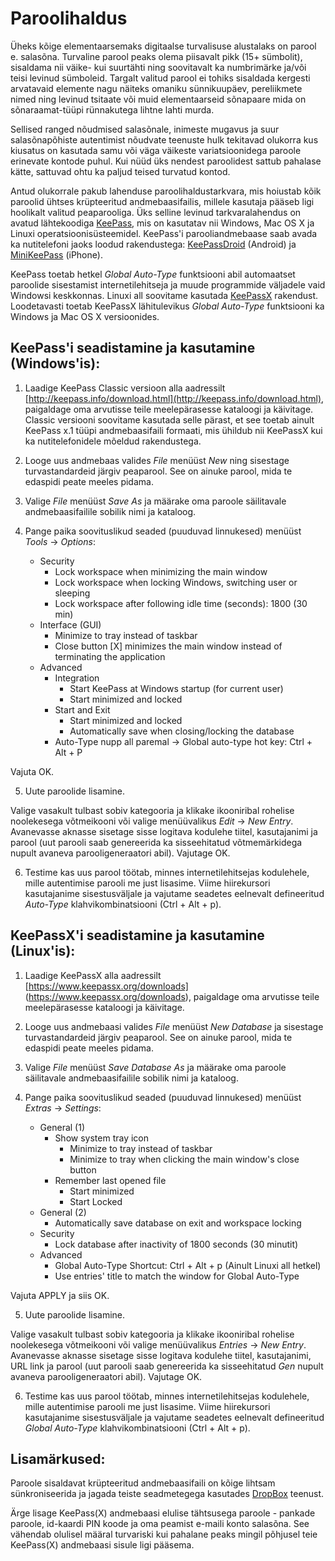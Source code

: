 Paroolihaldus
=============

Üheks kõige elementaarsemaks digitaalse turvalisuse alustalaks on parool e. salasõna. Turvaline parool peaks olema piisavalt pikk (15+ sümbolit), sisaldama nii väike- kui suurtähti ning soovitavalt ka numbrimärke ja/või teisi levinud sümboleid. Targalt valitud parool ei tohiks sisaldada kergesti arvatavaid elemente nagu näiteks omaniku sünnikuupäev, pereliikmete nimed ning levinud tsitaate või muid elementaarseid sõnapaare mida on sõnaraamat-tüüpi rünnakutega lihtne lahti murda.

Sellised ranged nõudmised salasõnale, inimeste mugavus ja suur salasõnapõhiste autentimist nõudvate teenuste hulk tekitavad olukorra kus kiusatus on kasutada samu või väga väikeste variatsioonidega paroole erinevate kontode puhul. Kui nüüd üks nendest paroolidest sattub pahalase kätte, sattuvad ohtu ka paljud teised turvatud kontod. 

Antud olukorrale pakub lahenduse paroolihaldustarkvara, mis hoiustab kõik paroolid ühtses krüpteeritud andmebaasifailis, millele kasutaja pääseb ligi hoolikalt valitud peaparooliga. Üks selline levinud tarkvaralahendus on avatud lähtekoodiga [KeePass][1], mis on kasutatav nii Windows, Mac OS X ja Linuxi operatsioonisüsteemidel. KeePass'i parooliandmebaase saab avada ka nutitelefoni jaoks loodud rakendustega: [KeePassDroid][2] (Android) ja [MiniKeePass][3] (iPhone).

KeePass toetab hetkel *Global Auto-Type* funktsiooni abil automaatset paroolide sisestamist internetilehitseja ja muude programmide väljadele vaid Windowsi keskkonnas. Linuxi all soovitame kasutada [KeePassX][1] rakendust. Loodetavasti toetab KeePassX lähitulevikus *Global Auto-Type* funktsiooni ka Windows ja Mac OS X versioonides.


KeePass'i seadistamine ja kasutamine (Windows'is):
-------------------------------------------------

1) Laadige KeePass Classic versioon alla aadressilt [http://keepass.info/download.html](http://keepass.info/download.html), paigaldage oma arvutisse teile meelepärasesse kataloogi ja käivitage. Classic versiooni soovitame kasutada selle pärast, et see toetab ainult KeePass x.1 tüüpi andmebaasifaili formaati, mis ühildub nii KeePassX kui ka nutitelefonidele mõeldud rakendustega.

2) Looge uus andmebaas valides *File* menüüst *New* ning sisestage turvastandardeid järgiv peaparool. See on ainuke parool, mida te edaspidi peate meeles pidama.

3) Valige *File* menüüst *Save As* ja määrake oma paroole säilitavale andmebaasifailile sobilik nimi ja kataloog.

4) Pange paika soovituslikud seaded (puuduvad linnukesed) menüüst *Tools* -> *Options*:

   - Security
      - Lock workspace when minimizing the main window
      - Lock workspace when locking Windows, switching user or sleeping
      - Lock workspace after following idle time (seconds): 1800 (30 min)
   - Interface (GUI)
      - Minimize to tray instead of taskbar
      - Close button [X] minimizes the main window instead of terminating the application
   - Advanced
      - Integration
         - Start KeePass at Windows startup (for current user)
         - Start minimized and locked
      - Start and Exit
         - Start minimized and locked
         - Automatically save when closing/locking the database
      - Auto-Type nupp all paremal -> Global auto-type hot key: Ctrl + Alt + P

Vajuta OK.

5) Uute paroolide lisamine.

Valige vasakult tulbast sobiv kategooria ja klikake ikooniribal rohelise noolekesega võtmeikooni või valige menüüvalikus *Edit* -> *New Entry*. Avanevasse aknasse sisetage sisse logitava kodulehe tiitel, kasutajanimi ja parool (uut parooli saab genereerida ka sisseehitatud võtmemärkidega  nupult avaneva parooligeneraatori abil). Vajutage OK.

6) Testime kas uus parool töötab, minnes internetilehitsejas kodulehele, mille autentimise parooli me just lisasime. Viime hiirekursori kasutajanime sisestusväljale ja vajutame seadetes eelnevalt defineeritud *Auto-Type* klahvikombinatsiooni (Ctrl + Alt + p).


KeePassX'i seadistamine ja kasutamine (Linux'is):
------------------------------------------------

1) Laadige KeePassX alla aadressilt [https://www.keepassx.org/downloads] (https://www.keepassx.org/downloads), paigaldage oma arvutisse teile meelepärasesse kataloogi ja käivitage.

2) Looge uus andmebaasi valides *File* menüüst *New Database* ja sisestage turvastandardeid järgiv peaparool. See on ainuke parool, mida te edaspidi peate meeles pidama.

3) Valige *File* menüüst *Save Database As* ja määrake oma paroole säilitavale andmebaasifailile sobilik nimi ja kataloog.

4) Pange paika soovituslikud seaded (puuduvad linnukesed) menüüst *Extras* -> *Settings*:

   - General (1)
      - Show system tray icon
        - Minimize to tray instead of taskbar
        - Minimize to tray when clicking the main window's close button
      - Remember last opened file
        - Start minimized
        - Start Locked
   - General (2)
      - Automatically save database on exit and workspace locking
   - Security
      - Lock database after inactivity of 1800 seconds (30 minutit)
   - Advanced
      - Global Auto-Type Shortcut: Ctrl + Alt + p (Ainult Linuxi all hetkel)
      - Use entries' title to match the window for Global Auto-Type

Vajuta APPLY ja siis OK.

5) Uute paroolide lisamine.

Valige vasakult tulbast sobiv kategooria ja klikake ikooniribal rohelise noolekesega võtmeikooni või valige menüüvalikus *Entries* -> *New Entry*. Avanevasse aknasse sisetage sisse logitava kodulehe tiitel, kasutajanimi, URL link ja parool (uut parooli saab genereerida ka sisseehitatud *Gen* nupult avaneva parooligeneraatori abil). Vajutage OK.

6) Testime kas uus parool töötab, minnes internetilehitsejas kodulehele, mille autentimise parooli me just lisasime. Viime hiirekursori kasutajanime sisestusväljale ja vajutame seadetes eelnevalt defineeritud *Global Auto-Type* klahvikombinatsiooni (Ctrl + Alt + p).


Lisamärkused:
-------------

Paroole sisaldavat krüpteeritud andmebaasifaili on kõige lihtsam sünkroniseerida ja jagada teiste seadmetegega kasutades [DropBox][5] teenust.

Ärge lisage KeePass(X) andmebaasi elulise tähtsusega paroole - pankade paroole, id-kaardi PIN koode ja oma peamist e-maili konto salasõna. See vähendab olulisel määral turvariski kui pahalane peaks mingil põhjusel teie KeePass(X) andmebaasi sisule ligi pääsema.


[1]: http://keepass.info
[2]: https://play.google.com/store/apps/details?id=com.android.keepass&hl=en
[3]: https://itunes.apple.com/us/app/minikeepass-secure-password/id451661808?mt=8
[4]: https://www.keepassx.org
[5]: https://www.dropbox.com

